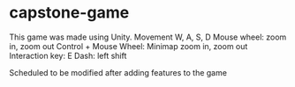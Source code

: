 # capstone-game

This game was made using Unity.
Movement W, A, S, D
Mouse wheel: zoom in, zoom out
Control + Mouse Wheel: Minimap zoom in, zoom out
Interaction key: E
Dash: left shift

Scheduled to be modified after adding features to the game
